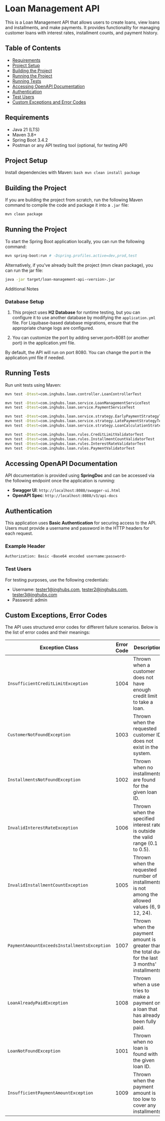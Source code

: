 # Loan Management API

This is a Loan Management API that allows users to create loans, view loans and installments, and make payments. 
It provides functionality for managing customer loans with interest rates, installment counts, and payment history.

## Table of Contents

- [Requirements](#requirements)
- [Project Setup](#project-setup)
- [Building the Project](#building-the-project)
- [Running the Project](#running-the-project)
- [Running Tests](#running-tests) 
- [Accessing OpenAPI Documentation](#accessing-openapi-documentation)
- [Authentication](#authentication)
- [Test Users](#test-users)
- [Custom Exceptions and Error Codes](#custom-exceptions-and-error-codes)
  
## Requirements

- Java 21 (LTS)
- Maven 3.8+
- Spring Boot 3.4.2
- Postman or any API testing tool (optional, for testing API)

## Project Setup

Install dependencies with Maven:
    ```bash
    mvn clean install package
    ```

## Building the Project

If you are building the project from scratch, run the following Maven command to compile the code and package it into
a `.jar` file:

```bash
mvn clean package
```

## Running the Project

To start the Spring Boot application locally, you can run the following command:

```bash
mvn spring-boot:run # -Dspring.profiles.active=dev,prod,test
```

Alternatively, if you've already built the project (mvn clean package), you can run the jar file:

```bash
java -jar target/loan-management-api-<version>.jar
```
Additional Notes

### Database Setup

1. This project uses **H2 Database** for runtime testing, but you can configure it to use another database by modifying the `application.yml` file.
   For Liquibase-based database migrations, ensure that the appropriate change logs are configured.

2. You can customize the port by adding server.port=8081 (or another port) in the application.yml file.

By default, the API will run on port 8080. You can change the port in the application.yml file if needed.

## Running Tests

Run unit tests using Maven:

```bash
mvn test -Dtest=com.inghubs.loan.controller.LoanControllerTest

mvn test -Dtest=com.inghubs.loan.service.LoanManagementServiceTest
mvn test -Dtest=com.inghubs.loan.service.PaymentServiceTest

mvn test -Dtest=com.inghubs.loan.service.strategy.EarlyPaymentStrategyTest
mvn test -Dtest=com.inghubs.loan.service.strategy.LatePaymentStrategyTest
mvn test -Dtest=com.inghubs.loan.service.strategy.LoanCalculationStrategyTest

mvn test -Dtest=com.inghubs.loan.rules.CreditLimitValidatorTest
mvn test -Dtest=com.inghubs.loan.rules.InstallmentCountValidatorTest
mvn test -Dtest=com.inghubs.loan.rules.InterestRateValidatorTest
mvn test -Dtest=com.inghubs.loan.rules.PaymentValidatorTest
```

## Accessing OpenAPI Documentation

API documentation is provided using **SpringDoc** and can be accessed via the following endpoint once the application is running:

- **Swagger UI**: `http://localhost:8088/swagger-ui.html`
- **OpenAPI Spec**: `http://localhost:8088/v3/api-docs`

## Authentication
This application uses **Basic Authentication** for securing access to the API. Users must provide a username and password in the HTTP headers for each request.

### Example Header

```bash
Authorization: Basic <Base64 encoded username:password>
```
### Test Users

For testing purposes, use the following credentials:

- Username: tester1@inghubs.com, tester2@inghubs.com, tester3@inghubs.com
- Password: admin

## Custom Exceptions, Error Codes

The API uses structured error codes for different failure scenarios. Below is the list of error codes and their meanings:

| Exception Class | Error Code | Description |
|----------------|-----------|-------------|
| `InsufficientCreditLimitException` | 1004 | Thrown when a customer does not have enough credit limit to take a loan. |
| `CustomerNotFoundException` | 1003 | Thrown when the requested customer ID does not exist in the system. |
| `InstallmentsNotFoundException` | 1002 | Thrown when no installments are found for the given loan ID. |
| `InvalidInterestRateException` | 1006 | Thrown when the specified interest rate is outside the valid range (0.1 to 0.5). |
| `InvalidInstallmentCountException` | 1005 | Thrown when the requested number of installments is not among the allowed values (6, 9, 12, 24). |
| `PaymentAmountExceedsInstallmentsException` | 1007 | Thrown when the payment amount is greater than the total due for the last 3 months' installments. |
| `LoanAlreadyPaidException` | 1008 | Thrown when a user tries to make a payment on a loan that has already been fully paid. |
| `LoanNotFoundException` | 1001 | Thrown when no loan is found with the given loan ID. |
| `InsufficientPaymentAmountException` | 1009 | Thrown when the payment amount is too low to cover any installments. |
